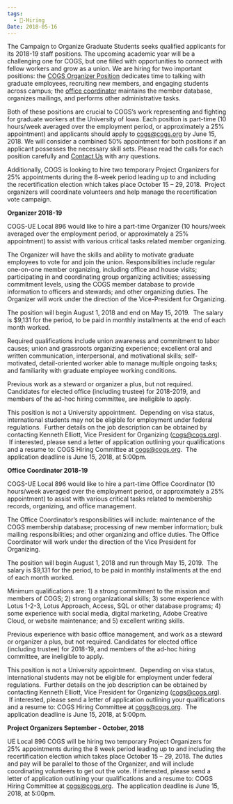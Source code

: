 ```yaml
---
tags:
  - 💼-Hiring
Date: 2018-05-16
---
```



The Campaign to Organize Graduate Students seeks qualified applicants for its 2018-19 staff positions. The upcoming academic year will be a challenging one for COGS, but one filled with opportunities to connect with fellow workers and grow as a union. We are hiring for two important positions: the [COGS Organizer Position](./COGS%20Organizer%20Position.md) dedicates time to talking with graduate employees, recruiting new members, and engaging students across campus; the [office coordinator](http://cogs.org/office-coordinator-2018-19) maintains the member database, organizes mailings, and performs other administrative tasks.

Both of these positions are crucial to COGS’s work representing and fighting for graduate workers at the University of Iowa. Each position is part-time (10 hours/week averaged over the employment period, or approximately a 25% appointment) and applicants should apply to [cogs@cogs.org](mailto:cogs@cogs.org) by June 15, 2018. We will consider a combined 50% appointment for both positions if an applicant possesses the necessary skill sets. Please read the calls for each position carefully and [Contact Us](./Contact%20Us.md) with any questions.

Additionally, COGS is looking to hire two temporary Project Organizers for 25% appointments during the 8-week period leading up to and including the recertification election which takes place October 15 – 29, 2018.  Project organizers will coordinate volunteers and help manage the recertification vote campaign.

**Organizer 2018-19**

COGS-UE Local 896 would like to hire a part-time Organizer (10 hours/week averaged over the employment period, or approximately a 25% appointment) to assist with various critical tasks related member organizing.

The Organizer will have the skills and ability to motivate graduate employees to vote for and join the union. Responsibilities include regular one-on-one member organizing, including office and house visits; participating in and coordinating group organizing activities; assessing commitment levels, using the COGS member database to provide information to officers and stewards; and other organizing duties. The Organizer will work under the direction of the Vice-President for Organizing.

The position will begin August 1, 2018 and end on May 15, 2019.  The salary is $9,131 for the period, to be paid in monthly installments at the end of each month worked.

Required qualifications include union awareness and commitment to labor causes; union and grassroots organizing experience; excellent oral and written communication, interpersonal, and motivational skills; self-motivated, detail-oriented worker able to manage multiple ongoing tasks; and familiarity with graduate employee working conditions.

Previous work as a steward or organizer a plus, but not required. Candidates for elected office (including trustee) for 2018-2019, and members of the ad-hoc hiring committee, are ineligible to apply.

This position is not a University appointment.  Depending on visa status, international students may not be eligible for employment under federal regulations.  Further details on the job description can be obtained by contacting Kenneth Elliott, Vice President for Organizing ([cogs@cogs.org](mailto:cogs@cogs.org)).  If interested, please send a letter of application outlining your qualifications and a resume to: COGS Hiring Committee at cogs@cogs.org.  The application deadline is June 15, 2018, at 5:00pm.

**Office Coordinator 2018-19**

COGS-UE Local 896 would like to hire a part-time Office Coordinator (10 hours/week averaged over the employment period, or approximately a 25% appointment) to assist with various critical tasks related to membership records, organizing, and office management.

The Office Coordinator’s responsibilities will include: maintenance of the COGS membership database; processing of new member information; bulk mailing responsibilities; and other organizing and office duties. The Office Coordinator will work under the direction of the Vice President for Organizing.

The position will begin August 1, 2018 and run through May 15, 2019.  The salary is $9,131 for the period, to be paid in monthly installments at the end of each month worked.

Minimum qualifications are: 1) a strong commitment to the mission and members of COGS; 2) strong organizational skills; 3) some experience with Lotus 1-2-3, Lotus Approach, Access, SQL or other database programs; 4) some experience with social media, digital marketing, Adobe Creative Cloud, or website maintenance; and 5) excellent writing skills.

Previous experience with basic office management, and work as a steward or organizer a plus, but not required. Candidates for elected office (including trustee) for 2018-19, and members of the ad-hoc hiring committee, are ineligible to apply.

This position is not a University appointment.  Depending on visa status, international students may not be eligible for employment under federal regulations.  Further details on the job description can be obtained by contacting Kenneth Elliott, Vice President for Organizing (cogs@cogs.org).  If interested, please send a letter of application outlining your qualifications and a resume to: COGS Hiring Committee at cogs@cogs.org.  The application deadline is June 15, 2018, at 5:00pm.

**Project Organizers September - October, 2018**

UE Local 896 COGS will be hiring two temporary Project Organizers for 25% appointments during the 8 week period leading up to and including the recertification election which takes place October 15 – 29, 2018. The duties and pay will be parallel to those of the Organizer, and will include coordinating volunteers to get out the vote. If interested, please send a letter of application outlining your qualifications and a resume to: COGS Hiring Committee at cogs@cogs.org.  The application deadline is June 15, 2018, at 5:00pm.